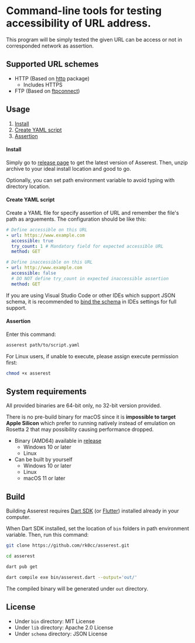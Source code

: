 # Command-line tools for testing accessibility of URL address.

This program will be simply tested the given URL can be access or not in corresponded network
as assertion.

## Supported URL schemes

* HTTP (Based on [http](https://pub.dev/packages/http) package)
    * Includes HTTPS
* FTP (Based on [ftpconnect](https://pub.dev/packages/ftpconnect))

## Usage

1. [Install](#install)
1. [Create YAML script](#create-yaml-script)
1. [Assertion](#assertion)

#### Install

Simply go to [release page](https://github.com/rk0cc/asserest/releases) to get the latest version of Asserest.
Then, unzip archive to your ideal install location and good to go.

Optionally, you can set path environment variable to avoid typing with directory location.

#### Create YAML script

Create a YAML file for specify assertion of URL and remember the file's path as arguements.
The configuration should be like this:

```yaml
# Define accessible on this URL
- url: https://www.example.com
  accessible: true
  try_count: 1 # Mandatory field for expected accessible URL
  method: GET

# Define inaccessible on this URL
- url: http://www.example.com
  accessible: false
  # DO NOT define try_count in expected inaccessible assertion
  method: GET
```

If you are using Visual Studio Code or other IDEs which support JSON schema, it is recommended to
[bind the schema](schema/README.md) in IDEs settings for full support.

#### Assertion

Enter this command:

```bash
asserest path/to/script.yaml
```

For Linux users, if unable to execute, please assign execute permission first:

```bash
chmod +x asserest
```

## System requirements

All provided binaries are 64-bit only, no 32-bit version provided.

There is no pre-build binary for macOS since it is **impossible to target Apple
Silicon** which prefer to running natively instead of emulation on Rosetta 2
that may possibility causing performance dropped.

* Binary (AMD64) available in [release](https://github.com/rk0cc/asserest/releases)
    * Windows 10 or later
    * Linux
* Can be built by yourself
    * Windows 10 or later
    * Linux
    * macOS 11 or later

## Build

Building Asserest requires [Dart SDK](https://dart.dev/get-dart)
(or [Flutter](https://docs.flutter.dev/get-started/install)) installed
already in your computer.

When Dart SDK installed, set the location of `bin` folders in path environment
variable. Then, run this command:

```bash
git clone https://github.com/rk0cc/asserest.git

cd asserest

dart pub get

dart compile exe bin/asserest.dart --output='out/'
```

The compiled binary will be generated under `out` directory.

## License

* Under `bin` directory: MIT License
* Under `lib` directory: Apache 2.0 License
* Under `schema` directory: JSON License
